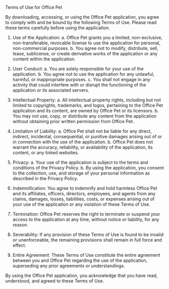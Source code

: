 Terms of Use for Office Pet

By downloading, accessing, or using the Office Pet application, you agree to comply with and be bound by the following Terms of Use. Please read these terms carefully before using the application.

1. Use of the Application:
   a. Office Pet grants you a limited, non-exclusive, non-transferable, revocable license to use the application for personal, non-commercial purposes.
   b. You agree not to modify, distribute, sell, lease, sublicense, or create derivative works of the application or any content within the application.

2. User Conduct:
   a. You are solely responsible for your use of the application.
   b. You agree not to use the application for any unlawful, harmful, or inappropriate purposes.
   c. You shall not engage in any activity that could interfere with or disrupt the functioning of the application or its associated servers.

3. Intellectual Property:
   a. All intellectual property rights, including but not limited to copyrights, trademarks, and logos, pertaining to the Office Pet application and its content, are owned by Office Pet or its licensors.
   b. You may not use, copy, or distribute any content from the application without obtaining prior written permission from Office Pet.

4. Limitation of Liability:
   a. Office Pet shall not be liable for any direct, indirect, incidental, consequential, or punitive damages arising out of or in connection with the use of the application.
   b. Office Pet does not warrant the accuracy, reliability, or availability of the application, its content, or any linked websites.

5. Privacy:
   a. Your use of the application is subject to the terms and conditions of the Privacy Policy.
   b. By using the application, you consent to the collection, use, and storage of your personal information as described in the Privacy Policy.

6. Indemnification:
   You agree to indemnify and hold harmless Office Pet and its affiliates, officers, directors, employees, and agents from any claims, damages, losses, liabilities, costs, or expenses arising out of your use of the application or any violation of these Terms of Use.

7. Termination:
   Office Pet reserves the right to terminate or suspend your access to the application at any time, without notice or liability, for any reason.

8. Severability:
   If any provision of these Terms of Use is found to be invalid or unenforceable, the remaining provisions shall remain in full force and effect.

9. Entire Agreement:
    These Terms of Use constitute the entire agreement between you and Office Pet regarding the use of the application, superseding any prior agreements or understandings.

By using the Office Pet application, you acknowledge that you have read, understood, and agreed to these Terms of Use.